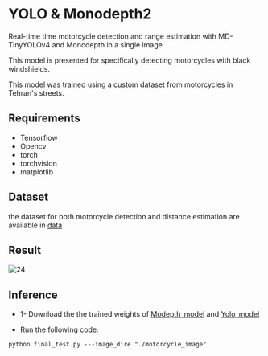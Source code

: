 # YOLO & Monodepth2
Real-time time motorcycle detection and range estimation with MD-TinyYOLOv4 and Monodepth in a single image 

This model is presented for specifically detecting motorcycles with black windshields.

This model was trained using a custom dataset from motorcycles in Tehran's streets.
## Requirements
- Tensorflow
- Opencv
- torch
- torchvision
- matplotlib

## Dataset
the dataset for both motorcycle detection and distance estimation are available in [data](https://drive.google.com/drive/folders/1ZmSOmuEaLK_kwa5fSUrffk7FnxaQrXTr?usp=drive_link) 
## Result
![24](https://github.com/zahrabsh74/YOLOMonodepth/blob/main/results.png)


## Inference
- 1- Download the the trained weights of [Modepth_model](https://drive.google.com/file/d/1LjhElUvirdqLEJgn84tK7hK-mhZmeKsZ/view?usp=drive_link) and [Yolo_model](https://drive.google.com/file/d/1SMbPmBQF1t_pd6iPSnfBXWxNw5AxNLPV/view?usp=drive_link)

- Run the following code:
```
python final_test.py ---image_dire "./motorcycle_image"
```
